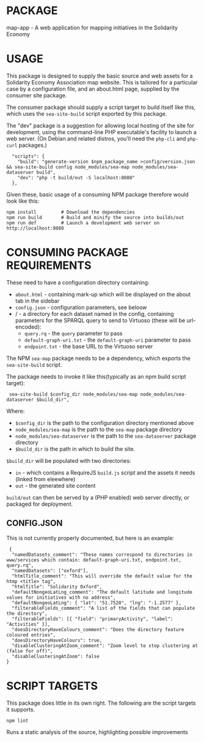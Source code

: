 # PACKAGE

map-app - A web application for mapping initiatives in the Solidarity Economy

# USAGE

This package is designed to supply the basic source and web assets for
a Solidarity Economy Association map website.  This is tailored for a
particular case by a configuration file, and an about.html page,
supplied by the consumer site package.

The consumer package should supply a script target to build itself
like this, which uses the `sea-site-build` script exported by this
package.

The "dev" package is a suggestion for allowing local hosting of the
site for development, using the command-line PHP executable's facility
to launch a web server. (On Debian and related distros, you'll need
the `php-cli` and `php-curl` packages.)

```
  "scripts": {
    "build": "generate-version $npm_package_name >config/version.json && sea-site-build config node_modules/sea-map node_modules/sea-dataserver build",
    "dev": "php -t build/out -S localhost:8080"
  },
```

Given these, basic usage of a consuming NPM package therefore would
look like this:

    npm install         # Download the dependencies
	npm run build       # Build and minify the source into builds/out
    npm run def         # Launch a development web server on http://localhost:8080

# CONSUMING PACKAGE REQUIREMENTS

These need to have a configuration directory containing:

 - `about.html` - containing mark-up which will be displayed on the about tab in the sidebar
 - `config.json` - configuration parameters, see beloow
 - *<dataset>*/ - a directory for each dataset named in the config, containing parameters for the SPARQL query to send to Virtuoso (these will be url-encoded):
   - `query.rq` - the `query` parameter to pass
   - `default-graph-uri.txt` - the `default-graph-uri` parameter to pass
   - `endpoint.txt` - the base URL to the Virtuoso server

The NPM `sea-map` package needs to be a dependency, which exports the
`sea-site-build` script.

The package needs to invoke it like this(typically as an npm build
script target):

     sea-site-build $config_dir node_modules/sea-map node_modules/sea-dataserver $build_dir",

Where:

  - `$config_dir` is the path to the configuration directory mentioned above
  - `node_modules/sea-map` is the path to the `sea-map` package directory
  - `node_modules/sea-dataserver` is the path to the `sea-dataserver` package directory
  - `$build_dir` is the path in which to build the site.
  
`$build_dir` will be populated with two directories:

 - `in` - which contains a RequireJS `build.js` script and the assets
   it needs (linked from eleewhere)
 - `out` - the generated site content

`build/out` can then be served by a (PHP enabled) web server directly,
or packaged for deployment.

 ## CONFIG.JSON
 
 This is not currently properly documented, but here is an example:

```
 {
  "namedDatasets_comment": "These names correspond to directories in www/services which contain: default-graph-uri.txt, endpoint.txt, query.rq",
  "namedDatasets": ["oxford"],
  "htmlTitle_comment": "This will override the default value for the htmp <title> tag",
  "htmlTitle": "Solidarity Oxford",
  "defaultNongeoLatLng_comment": "The default latitude and longitude values for initiatives with no address",
  "defaultNongeoLatLng": { "lat": "51.7520", "lng": "-1.2577" },
  "filterableFields_comment": "A list of the fields that can populate the directory",
  "filterableFields": [{ "field": "primaryActivity", "label": "Activities" }],
  "doesDirectoryHaveColours_comment": "Does the directory feature coloured entries",
  "doesDirectoryHaveColours": true,
  "disableClusteringAtZoom_comment": "Zoom level to stop clustering at (false for off)",
  "disableClusteringAtZoom": false
}
```

# SCRIPT TARGETS

This package does little in its own right. The following are the
script targets it supports.

    npm lint
	
Runs a static analysis of the source, highlighting possible improvements



